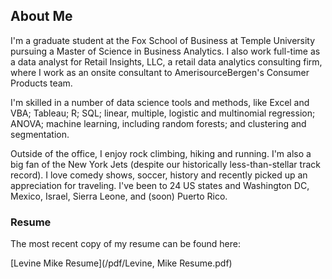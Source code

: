 ## About Me

I'm a graduate student at the Fox School of Business at Temple University pursuing a Master of Science in Business Analytics. I also work full-time as a data analyst for Retail Insights, LLC, a retail data analytics consulting firm, where I work as an onsite consultant to AmerisourceBergen's Consumer Products team. 

I'm skilled in a number of data science tools and methods, like Excel and VBA; Tableau; R; SQL; linear, multiple, logistic and multinomial regression; ANOVA; machine learning, including random forests; and clustering and segmentation.

Outside of the office, I enjoy rock climbing, hiking and running. I'm also a big fan of the New York Jets (despite our historically less-than-stellar track record). I love comedy shows, soccer, history and recently picked up an appreciation for traveling. I've been to 24 US states and Washington DC, Mexico, Israel, Sierra Leone, and (soon) Puerto Rico.

### Resume

The most recent copy of my resume can be found here:

[Levine Mike Resume](/pdf/Levine, Mike Resume.pdf)


